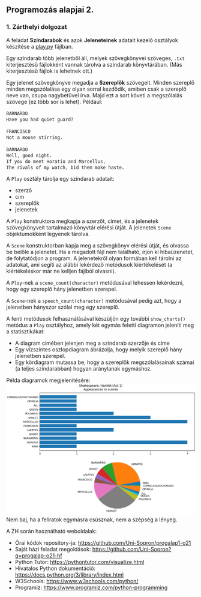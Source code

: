 ## Programozás alapjai 2.

### 1. Zárthelyi dolgozat

A feladat **Színdarabok** és azok **Jeleneteinek** adatait kezelő osztályok készítése a [play.py](play.py) fájlban.

Egy színdarab több jelenetből áll, melyek szövegkönyvei szöveges, `.txt` kiterjesztésű fájlokként vannak tárolva a színdarab könyvtárában. (Más kiterjesztésű fájlok is lehetnek ott.)

Egy jelenet szövegkönyve megadja a **Szereplők** szövegeit.
Minden szereplő minden megszólalása egy olyan sorral kezdődik, amiben csak a szereplő neve van, csupa nagybetűvel írva.
Majd ezt a sort követi a megszólalás szövege (ez több sor is lehet).
Például:
```
BARNARDO
Have you had quiet guard?

FRANCISCO
Not a mouse stirring.

BARNARDO
Well, good night.
If you do meet Horatio and Marcellus,
The rivals of my watch, bid them make haste.
```

A `Play` osztály tárolja egy színdarab adatait:
- szerző
- cím
- szereplők
- jelenetek

A `Play` konstruktora megkapja a szerzőt, címet, és a jelenetek szövegkönyveit tartalmazó könyvtár elérési útját. A jelenetek `Scene` objektumokként legyenek tárolva.

A `Scene` konstruktorban kapja meg a szövegkönyv elérési útját, és olvassa be belőle a jelenetet.
Ha a megadott fájl nem található, írjon ki hibaüzenetet, de folytatódjon a program.
A jelenetekről olyan formában kell tárolni az adatokat, ami segíti az alábbi lekérdező metódusok kiértékelését (a kiértékeléskor már ne kelljen fájlból olvasni).

A `Play`-nek a `scene_count(character)` metódusával lehessen lekérdezni, hogy egy szereplő hány jelenetben szerepel.

A `Scene`-nek a `speech_count(character)` metódusával pedig azt, hogy a jelenetben hányszor szólal meg egy szereplő.

A fenti metódusok felhasználásával készüljön egy további `show_charts()` metódus a `Play` osztályhoz, amely két egymás feletti diagramon jeleníti meg a statisztikákat:
- A diagram címében jelenjen meg a színdarab szerzője és címe
- Egy vízszintes oszlopdiagram ábrázolja, hogy melyik szereplő hány jelenetben szerepel.
- Egy kördiagram mutassa be, hogy a szereplők megszólalásainak számai (a teljes színdarabban) hogyan aránylanak egymáshoz.

Példa diagramok megjelenítésére:
![charts.png](hamlet-demo/charts.png)
Nem baj, ha a feliratok egymásra csúsznak, nem a szépség a lényeg.

A ZH során használható weboldalak:
* Órai kódok repository-ja: https://github.com/Uni-Sopron/progalap1-o21
* Saját házi feladat megoldások: https://github.com/Uni-Sopron?q=progalap-o21-hf
* Python Tutor: https://pythontutor.com/visualize.html
* Hivatalos Python dokumentáció: https://docs.python.org/3/library/index.html
* W3Schools: https://www.w3schools.com/python/
* Programiz: https://www.programiz.com/python-programming
